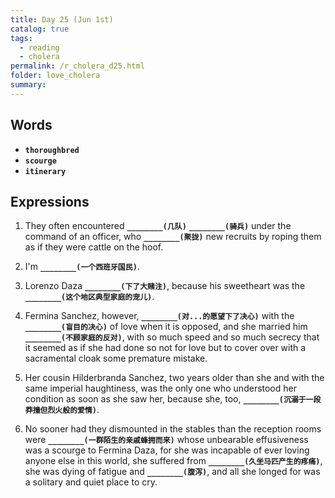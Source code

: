 ```yaml
---
title: Day 25 (Jun 1st)
catalog: true
tags: 
  - reading
  - cholera
permalink: /r_cholera_d25.html
folder: love_cholera
summary: 
---
```


## Words

-   <b data-toggle="tooltip" data-original-title="{{site.data.glossary.thoroughbred}}">`thoroughbred`</b>
-   <b data-toggle="tooltip" data-original-title="{{site.data.glossary.scourge}}">`scourge`</b>
-   <b data-toggle="tooltip" data-original-title="{{site.data.glossary.itinerary}}">`itinerary`</b>


## Expressions

1.  They often encountered <b data-toggle="tooltip" data-original-title="{{site.data.answers.be_a}}">`________(几队)`</b> <b data-toggle="tooltip" data-original-title="{{site.data.answers.be_a2}}">`________(骑兵)`</b> under the command of an officer, who <b data-toggle="tooltip" data-original-title="{{site.data.answers.be_a3}}">`________(聚拢)`</b> new recruits by roping them as if they were cattle on the hoof.

2.  I'm <b data-toggle="tooltip" data-original-title="{{site.data.answers.be_b}}">`________(一个西班牙国民)`</b>.

4.  Lorenzo Daza <b data-toggle="tooltip" data-original-title="{{site.data.answers.be_d}}">`________(下了大赌注)`</b>, because his sweetheart was the <b data-toggle="tooltip" data-original-title="{{site.data.answers.be_d2}}">`________(这个地区典型家庭的宠儿)`</b>.

5.  Fermina Sanchez, however, <b data-toggle="tooltip" data-original-title="{{site.data.answers.be_e}}">`________(对...的愿望下了决心)`</b> with the <b data-toggle="tooltip" data-original-title="{{site.data.answers.be_e2}}">`________(盲目的决心)`</b> of love when it is opposed, and she married him <b data-toggle="tooltip" data-original-title="{{site.data.answers.be_e3}}">`________(不顾家庭的反对)`</b>, with so much speed and so much secrecy that it seemed as if she had done so not for love but to cover over with a sacramental cloak some premature mistake.

6.  Her cousin Hilderbranda Sanchez, two years older than she and with the same imperial haughtiness, was the only one who understood her condition as soon as she saw her, because she, too, <b data-toggle="tooltip" data-original-title="{{site.data.answers.be_f}}">`________(沉溺于一段莽撞但烈火般的爱情)`</b>.

7.  No sooner had they dismounted in the stables than the reception rooms were <b data-toggle="tooltip" data-original-title="{{site.data.answers.be_g}}">`________(一群陌生的亲戚蜂拥而来)`</b> whose unbearable effusiveness was a scourge to Fermina Daza, for she was incapable of ever loving anyone else in this world, she suffered from <b data-toggle="tooltip" data-original-title="{{site.data.answers.be_g2}}">`________(久坐马匹产生的疼痛)`</b>, she was dying of fatigue and <b data-toggle="tooltip" data-original-title="{{site.data.answers.be_g3}}">`________(腹泻)`</b>, and all she longed for was a solitary and quiet place to cry.